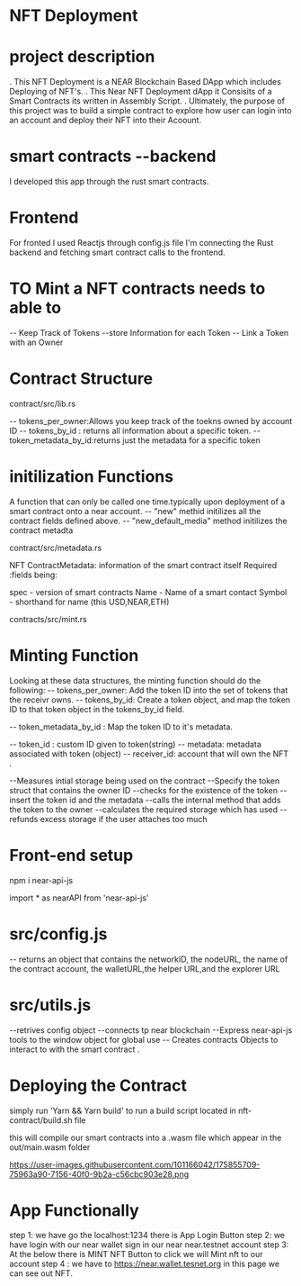 NFT Deployment
==================


project description
===================
. This NFT Deployment is a NEAR Blockchain Based DApp which includes Deploying of NFT's.
. This Near NFT Deployment dApp it Consisits of a Smart Contracts its written in Assembly Script.
. Ultimately, the purpose of this project was to build a simple contract to explore how user can login into  an account and deploy their NFT into their Acoount. 

smart contracts --backend
============================= 
I developed this app through the rust smart contracts.

Frontend
========
For fronted I used Reactjs through config.js file I'm connecting the Rust backend and fetching smart contract calls to the frontend.



TO Mint a NFT  contracts needs to able to
========================================
 -- Keep Track of Tokens
 --store Information for each Token
 -- Link  a Token with an Owner

 Contract Structure
 ===================

 contract/src/lib.rs

 -- tokens_per_owner:Allows you keep track of the toekns owned by account ID
 -- tokens_by_id : returns all information about a specific token.
 -- token_metadata_by_id:returns just the metadata for a specific token


initilization Functions
=======================

A function that can only be called one time.typically upon deployment of a smart contract onto a near account.
-- "new" methid initilizes all the contract fields defined above.
-- "new_default_media" method initilizes the contract metadta

contract/src/metadata.rs

NFT ContractMetadata: information of the smart contract itself
Required :fields being:

spec - version of smart contracts
Name - Name of a smart contact
Symbol - shorthand for name (this USD,NEAR,ETH)


contracts/src/mint.rs

Minting Function
=================

Looking at these data structures, the minting function should do the following:
-- tokens_per_owner: Add the token ID into the set of tokens that the receivr owns.
-- tokens_by_id: Create a token object, and map the token ID to that token object in the tokens_by_id field.

-- token_metadata_by_id : Map the token ID to it's metadata.

-- token_id : custom ID given to token(string)
-- metadata: metadata associated with token (object)
-- receiver_id: account that will own the NFT .

--Measures intial storage being used on the contract
--Specify the token struct that contains the owner ID
--checks for the existence of the token
--insert the token id and the metadata
--calls the internal method that adds the token to the owner
--calculates the required storage which has used
--refunds excess storage if the user attaches too much

Front-end setup
================
npm i near-api-js

import * as nearAPI from 'near-api-js'

src/config.js
======================
-- returns an object that contains the networkID, the nodeURL, the name of the contract account, the walletURL,the helper URL,and the explorer URL

src/utils.js
================
--retrives config object
--connects tp near blockchain
--Express near-api-js tools to the window object for global use
-- Creates contracts Objects to interact to with the smart contract .

Deploying the Contract
======================

simply run 'Yarn && Yarn build' to run a build script located in nft-contract/build.sh file

this will compile our smart contracts into a .wasm file which appear in the out/main.wasm folder


https://user-images.githubusercontent.com/101166042/175855709-75963a90-7156-40f0-9b2a-c56cbc903e28.png

App Functionally
================
step 1: we have go the localhost:1234 there is App Login Button 
step 2: we have login with our near wallet sign in our near near.testnet account
step 3: At the below there is MINT NFT Button to click we will Mint nft to our account
step 4 : we have to https://near.wallet.tesnet.org in this page we can see out NFT.


